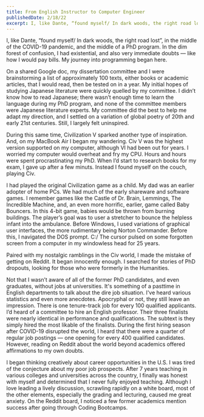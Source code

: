```yaml
---
title: From English Instructor to Computer Engineer
publishedDate: 2/18/22
excerpt: I, like Dante, “found myself/ In dark woods, the right road lost”, in the middle of the COVID-19 pandemic, and the middle of a PhD program. In the dim forest of confusion, I had existential, but also very immediate doubts — like how I would pay bills.
---
```


I, like Dante, “found myself/ In dark woods, the right road lost”, in the middle of the COVID-19 pandemic, and the middle of a PhD program. In the dim forest of confusion, I had existential, and also very immediate doubts — like how I would pay bills. My journey into programming began here.

On a shared Google doc, my dissertation committee and I were brainstorming a list of approximately 100 texts, either books or academic articles, that I would read, then be tested on in a year. My initial hopes of studying Japanese literature were quickly quelled by my committee. I didn’t know how to read Japanese; there wasn’t enough time to learn the language during my PhD program, and none of the committee members were Japanese literature experts. My committee did the best to help me adapt my direction, and I settled on a variation of global poetry of 20th and early 21st centuries. Still, I largely felt uninspired.

During this same time, Civilization V sparked another type of inspiration. And, on my MacBook Air I began my wandering. Civ V was the highest version supported on my computer, although VI had been out for years. I worried my computer would overheat and fry my CPU. Hours and hours were spent procrastinating my PhD. When I’d start to research books for my exam, I gave up after a few minuts. Instead I found myself on the couch, playing Civ.

I had played the original Civilization game as a child. My dad was an earlier adopter of home PCs. We had much of the early shareware and software games. I remember games like the Castle of Dr. Brain, Lemmings, The Incredible Machine, and, an even more horrific, earlier, game called Baby Bouncers. In this 4-bit game, babies would be thrown from burning buildings. The player’s goal was to user a stretcher to bounce the helpless infant into the ambulance. Before Windows, I used variations of graphical user interfaces, the more rudimentary being Norton Commander. Before this, I navigated the DOS prompt. C:/ The cursor pulsed on some forgotten screen from a computer in my windowless head for 25 years.

Paired with my nostalgic ramblings in the Civ world, I made the mistake of getting on Reddit. It began innocently enough. I searched for stories of PhD dropouts, looking for those who were formerly in the Humanities.

Not that I wasn’t aware of all of the former PhD candidates, and even graduates, without jobs at universities. It's something of a pasttime in English departments to talk about the dire job situation. I've heard various statistics and even more anecdotes. Apocryphal or not, they still leave an impression. There is one tenure-track job for every 100 qualified applicants. I’d heard of a committee to hire an English professor. Their three finalists were nearly identical in performance and qualifications. The subtext is they simply hired the most likable of the finalists. During the first hiring season after COVID-19 disrupted the world, I heard that there were a quarter of regular job postings — one opening for every 400 qualified candidates. However, reading on Reddit about the world beyond academics offered affirmations to my own doubts.

I began thinking creatively about career opportunities in the U.S. I was tired of the conjecture about my poor job prospects. After 7 years teaching in various colleges and universities across the country, I finally was honest with myself and determined that I never fully enjoyed teaching. Although I love leading a lively discussion, scrawling rapidly on a white board, most of the other elements, especially the grading and lecturing, caused me great anxiety. On the Reddit board, I noticed a few former academics mention success after going through Coding Bootcamps.
